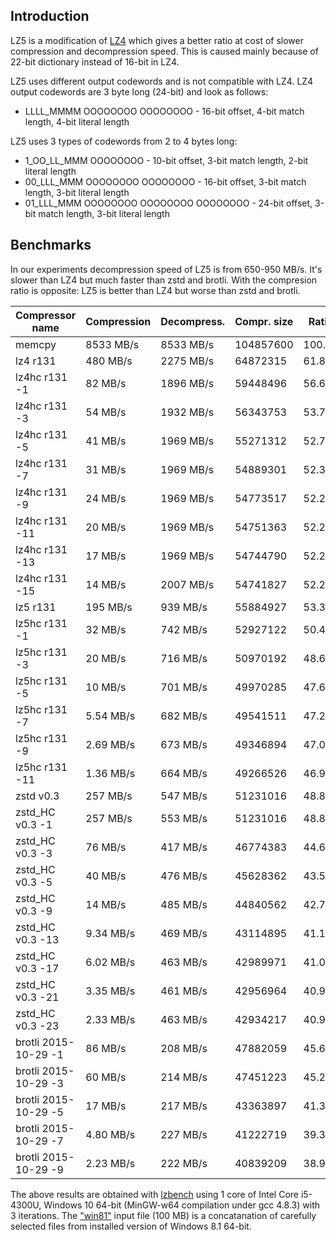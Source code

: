 Introduction
-------------------------

LZ5 is a modification of [LZ4] which gives a better ratio at cost of slower compression and decompression speed. 
This is caused mainly because of 22-bit dictionary instead of 16-bit in LZ4.

LZ5 uses different output codewords and is not compatible with LZ4. LZ4 output codewords are 3 byte long (24-bit) and look as follows:
- LLLL_MMMM OOOOOOOO OOOOOOOO - 16-bit offset, 4-bit match length, 4-bit literal length 

LZ5 uses 3 types of codewords from 2 to 4 bytes long:
- 1_OO_LL_MMM OOOOOOOO - 10-bit offset, 3-bit match length, 2-bit literal length
- 00_LLL_MMM OOOOOOOO OOOOOOOO - 16-bit offset, 3-bit match length, 3-bit literal length
- 01_LLL_MMM OOOOOOOO OOOOOOOO OOOOOOOO - 24-bit offset, 3-bit match length, 3-bit literal length 

[LZ4]: https://github.com/Cyan4973/lz4

Benchmarks
-------------------------

In our experiments decompression speed of LZ5 is from 650-950 MB/s. It's slower than LZ4 but much faster than zstd and brotli.
With the compresion ratio is opposite: LZ5 is better than LZ4 but worse than zstd and brotli.

| Compressor name             | Compression| Decompress.| Compr. size | Ratio |
| ---------------             | -----------| -----------| ----------- | ----- |
| memcpy                      |  8533 MB/s |  8533 MB/s |   104857600 |100.00 |
| lz4 r131                    |   480 MB/s |  2275 MB/s |    64872315 | 61.87 |
| lz4hc r131 -1               |    82 MB/s |  1896 MB/s |    59448496 | 56.69 |
| lz4hc r131 -3               |    54 MB/s |  1932 MB/s |    56343753 | 53.73 |
| lz4hc r131 -5               |    41 MB/s |  1969 MB/s |    55271312 | 52.71 |
| lz4hc r131 -7               |    31 MB/s |  1969 MB/s |    54889301 | 52.35 |
| lz4hc r131 -9               |    24 MB/s |  1969 MB/s |    54773517 | 52.24 |
| lz4hc r131 -11              |    20 MB/s |  1969 MB/s |    54751363 | 52.21 |
| lz4hc r131 -13              |    17 MB/s |  1969 MB/s |    54744790 | 52.21 |
| lz4hc r131 -15              |    14 MB/s |  2007 MB/s |    54741827 | 52.21 |
| lz5 r131                    |   195 MB/s |   939 MB/s |    55884927 | 53.30 |
| lz5hc r131 -1               |    32 MB/s |   742 MB/s |    52927122 | 50.48 |
| lz5hc r131 -3               |    20 MB/s |   716 MB/s |    50970192 | 48.61 |
| lz5hc r131 -5               |    10 MB/s |   701 MB/s |    49970285 | 47.66 |
| lz5hc r131 -7               |  5.54 MB/s |   682 MB/s |    49541511 | 47.25 |
| lz5hc r131 -9               |  2.69 MB/s |   673 MB/s |    49346894 | 47.06 |
| lz5hc r131 -11              |  1.36 MB/s |   664 MB/s |    49266526 | 46.98 |
| zstd v0.3                   |   257 MB/s |   547 MB/s |    51231016 | 48.86 |
| zstd_HC v0.3 -1             |   257 MB/s |   553 MB/s |    51231016 | 48.86 |
| zstd_HC v0.3 -3             |    76 MB/s |   417 MB/s |    46774383 | 44.61 |
| zstd_HC v0.3 -5             |    40 MB/s |   476 MB/s |    45628362 | 43.51 |
| zstd_HC v0.3 -9             |    14 MB/s |   485 MB/s |    44840562 | 42.76 |
| zstd_HC v0.3 -13            |  9.34 MB/s |   469 MB/s |    43114895 | 41.12 |
| zstd_HC v0.3 -17            |  6.02 MB/s |   463 MB/s |    42989971 | 41.00 |
| zstd_HC v0.3 -21            |  3.35 MB/s |   461 MB/s |    42956964 | 40.97 |
| zstd_HC v0.3 -23            |  2.33 MB/s |   463 MB/s |    42934217 | 40.95 |
| brotli 2015-10-29 -1        |    86 MB/s |   208 MB/s |    47882059 | 45.66 |
| brotli 2015-10-29 -3        |    60 MB/s |   214 MB/s |    47451223 | 45.25 |
| brotli 2015-10-29 -5        |    17 MB/s |   217 MB/s |    43363897 | 41.36 |
| brotli 2015-10-29 -7        |  4.80 MB/s |   227 MB/s |    41222719 | 39.31 |
| brotli 2015-10-29 -9        |  2.23 MB/s |   222 MB/s |    40839209 | 38.95 |

The above results are obtained with [lzbench] using 1 core of Intel Core i5-4300U, Windows 10 64-bit (MinGW-w64 compilation under gcc 4.8.3) with 3 iterations. 
The ["win81"] input file (100 MB) is a concatanation of carefully selected files from installed version of Windows 8.1 64-bit. 

[lzbench]: https://github.com/inikep/lzbench
["win81"]: https://docs.google.com/uc?id=0BwX7dtyRLxThRzBwT0xkUy1TMFE&export=download

